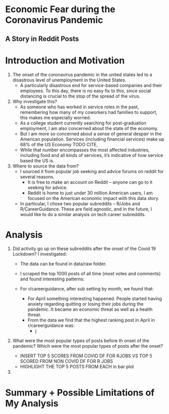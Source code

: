 # Economic Fear during the Coronavirus Pandemic
## A Story in Reddit Posts

# Introduction and Motivation
1.	The onset of the coronavirus pandemic in the united states led to a disastrous level of unemployment in the United States. 
    - A particularly disastrous end for service-based companies and their employees. To this day, there is no easy fix to this, since social distancing is crucial to the stop of the spread of the virus. 
2.	Why investigate this?
    - As someone who has worked in service roles in the past, remembering how many of my coworkers had families to support, this makes me especially worried. 
    - As a college student currently searching for post-graduation employment, I am also concerned about the state of the economy. 
    - But I am more so concerned about a sense of general despair in the American population. Services (including financial services) make up 68% of the US Economy TODO CITE, 
    - While that number encompasses the most affected industries, including food and all kinds of services, it’s indicative of how service based the US is. 
3.	Where to source the data from?
    - I sourced it from popular job seeking and advice forums on reddit for several reasons. 
        - It is free to make an account on Reddit – anyone can go to it seeking for advice. 
        - Reddit is home to just under 30 million American users, I am focused on the American economic impact with this data story. 
    - In particular, I chose two popular subreddits – R/Jobs and R/CareerGuidance. These are field agnostic, and in the future, I would like to do a similar analysis on tech career subreddits. 
# Analysis
1.	Did activity go up on these subreddits after the onset of the Covid 19 Lockdown? I investigated:
    - The data can be found in data/raw folder. 
    - I scraped the top 1000 posts of all time (most votes and comments) and found interesting patterns: 

    - For r/careerguidance, after sub setting by month, we found that:
         - For April something interesting happened. People started having anxiety regarding quitting or losing their jobs during the pandemic. It became an economic threat as well as a health threat. 
         - From the data we find that the highest ranking post in April in r/careerguidance was:
           - j

1. What were the most popular types of posts before th onset of the pandemic? Which were the most popular types of posts after the onset?
    - INSERT TOP 5 SCORES FROM COVID DF FOR RJOBS VS TOP 5 SCORED FROM NON COVID DF FOR R JOBS
    - HIGHLIGHT THE TOP 5 POSTS FROM EACH in bar plot

2. 

# Summary + Possible Limitations of My Analysis